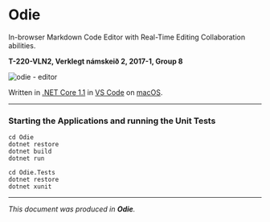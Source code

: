 # Odie
In-browser Markdown Code Editor with Real-Time Editing Collaboration abilities.

**T-220-VLN2, Verklegt námskeið 2, 2017-1, Group 8**

![odie - editor](https://cloud.githubusercontent.com/assets/24220374/26011388/67bb5d6a-3740-11e7-9e06-302b3fb42d59.png)

Written in [.NET Core 1.1](https://www.microsoft.com/net/core) in [VS Code](https://code.visualstudio.com/) on [macOS](https://www.apple.com/lae/macos/).

---

### Starting the Applications and running the Unit Tests
~~~~
cd Odie
dotnet restore
dotnet build
dotnet run
~~~~

~~~~
cd Odie.Tests
dotnet restore
dotnet xunit
~~~~

---

*This document was produced in **Odie**.*
